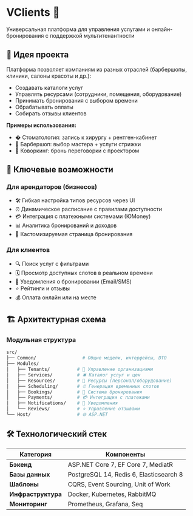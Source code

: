 # VClients 🚀

Универсальная платформа для управления услугами и онлайн-бронирования с поддержкой мультитенантности

## 🎯 Идея проекта

Платформа позволяет компаниям из разных отраслей (барбершопы, клиники, салоны красоты и др.):
- Создавать каталоги услуг
- Управлять ресурсами (сотрудники, помещения, оборудование)
- Принимать бронирования с выбором времени
- Обрабатывать оплаты
- Собирать отзывы клиентов

**Примеры использования:**
- � Стоматология: запись к хирургу + рентген-кабинет
- 💈 Барбершоп: выбор мастера + услуги стрижки
- 💼 Коворкинг: бронь переговорки с проектором

## 🌟 Ключевые возможности

### Для арендаторов (бизнесов)
- 🛠 Гибкая настройка типов ресурсов через UI
- ⏰ Динамическое расписание с правилами доступности
- 💳 Интеграция с платежными системами (ЮMoney)
- 📊 Аналитика бронирований и доходов
- 📱 Кастомизируемая страница бронирования

### Для клиентов
- 🔍 Поиск услуг с фильтрами
- 🗓 Просмотр доступных слотов в реальном времени
- 📲 Уведомления о бронировании (Email/SMS)
- ⭐ Рейтинги и отзывы
- 💰 Оплата онлайн или на месте


## 🏗 Архитектурная схема

### Модульная структура
```bash
src/
├── Common/                 # Общие модели, интерфейсы, DTO
├── Modules/
│   ├── Tenants/          # 🏢 Управление организациями
│   ├── Services/         # 🛎 Каталог услуг и цен
│   ├── Resources/        # 👥 Ресурсы (персонал/оборудование)
│   ├── Scheduling/       # ⏱ Генерация временных слотов
│   ├── Bookings/         # 📅 Система бронирования
│   ├── Payments/         # 💳 Интеграции с платежами
│   ├── Notifications/    # 🔔 Уведомления
│   └── Reviews/          # ⭐ Управление отзывами
└── Host/                 # 🌐 ASP.NET
```


## 🛠 Технологический стек

| Категория       | Компоненты                               |
|-----------------|------------------------------------------|
| **Бэкенд**      | ASP.NET Core 7, EF Core 7, MediatR       |
| **Базы данных** | PostgreSQL 14, Redis 6, Elasticsearch 8 |
| **Шаблоны**     | CQRS, Event Sourcing, Unit of Work      |
| **Инфраструктура** | Docker, Kubernetes, RabbitMQ         |
| **Мониторинг**  | Prometheus, Grafana, Seq                |